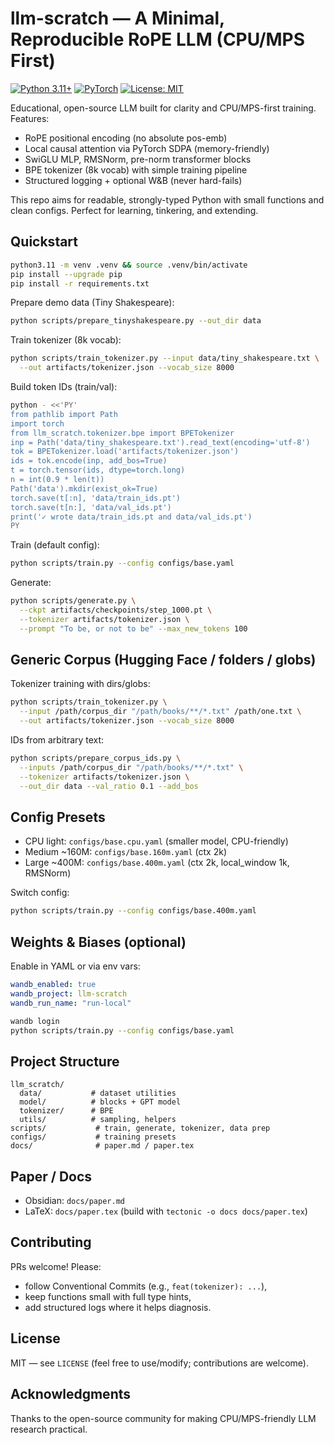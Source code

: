 # llm-scratch — A Minimal, Reproducible RoPE LLM (CPU/MPS First)

[![Python 3.11+](https://img.shields.io/badge/python-3.11%2B-blue.svg)](https://www.python.org/downloads/release/python-3110/) [![PyTorch](https://img.shields.io/badge/PyTorch-2.x-EE4C2C.svg)](https://pytorch.org/) [![License: MIT](https://img.shields.io/badge/License-MIT-green.svg)](LICENSE)

Educational, open-source LLM built for clarity and CPU/MPS-first training. Features:
- RoPE positional encoding (no absolute pos-emb)
- Local causal attention via PyTorch SDPA (memory-friendly)
- SwiGLU MLP, RMSNorm, pre-norm transformer blocks
- BPE tokenizer (8k vocab) with simple training pipeline
- Structured logging + optional W&B (never hard-fails)

This repo aims for readable, strongly-typed Python with small functions and clean configs. Perfect for learning, tinkering, and extending.

## Quickstart
```bash
python3.11 -m venv .venv && source .venv/bin/activate
pip install --upgrade pip
pip install -r requirements.txt
```

Prepare demo data (Tiny Shakespeare):
```bash
python scripts/prepare_tinyshakespeare.py --out_dir data
```

Train tokenizer (8k vocab):
```bash
python scripts/train_tokenizer.py --input data/tiny_shakespeare.txt \
  --out artifacts/tokenizer.json --vocab_size 8000
```

Build token IDs (train/val):
```bash
python - <<'PY'
from pathlib import Path
import torch
from llm_scratch.tokenizer.bpe import BPETokenizer
inp = Path('data/tiny_shakespeare.txt').read_text(encoding='utf-8')
tok = BPETokenizer.load('artifacts/tokenizer.json')
ids = tok.encode(inp, add_bos=True)
t = torch.tensor(ids, dtype=torch.long)
n = int(0.9 * len(t))
Path('data').mkdir(exist_ok=True)
torch.save(t[:n], 'data/train_ids.pt')
torch.save(t[n:], 'data/val_ids.pt')
print('✓ wrote data/train_ids.pt and data/val_ids.pt')
PY
```

Train (default config):
```bash
python scripts/train.py --config configs/base.yaml
```

Generate:
```bash
python scripts/generate.py \
  --ckpt artifacts/checkpoints/step_1000.pt \
  --tokenizer artifacts/tokenizer.json \
  --prompt "To be, or not to be" --max_new_tokens 100
```

## Generic Corpus (Hugging Face / folders / globs)
Tokenizer training with dirs/globs:
```bash
python scripts/train_tokenizer.py \
  --input /path/corpus_dir "/path/books/**/*.txt" /path/one.txt \
  --out artifacts/tokenizer.json --vocab_size 8000
```
IDs from arbitrary text:
```bash
python scripts/prepare_corpus_ids.py \
  --inputs /path/corpus_dir "/path/books/**/*.txt" \
  --tokenizer artifacts/tokenizer.json \
  --out_dir data --val_ratio 0.1 --add_bos
```

## Config Presets
- CPU light: `configs/base.cpu.yaml` (smaller model, CPU-friendly)
- Medium ~160M: `configs/base.160m.yaml` (ctx 2k)
- Large ~400M: `configs/base.400m.yaml` (ctx 2k, local_window 1k, RMSNorm)

Switch config:
```bash
python scripts/train.py --config configs/base.400m.yaml
```

## Weights & Biases (optional)
Enable in YAML or via env vars:
```yaml
wandb_enabled: true
wandb_project: llm-scratch
wandb_run_name: "run-local"
```
```bash
wandb login
python scripts/train.py --config configs/base.yaml
```

## Project Structure
```
llm_scratch/
  data/           # dataset utilities
  model/          # blocks + GPT model
  tokenizer/      # BPE
  utils/          # sampling, helpers
scripts/           # train, generate, tokenizer, data prep
configs/           # training presets
docs/              # paper.md / paper.tex
```

## Paper / Docs
- Obsidian: `docs/paper.md`
- LaTeX: `docs/paper.tex` (build with `tectonic -o docs docs/paper.tex`)

## Contributing
PRs welcome! Please:
- follow Conventional Commits (e.g., `feat(tokenizer): ...`),
- keep functions small with full type hints,
- add structured logs where it helps diagnosis.

## License
MIT — see `LICENSE` (feel free to use/modify; contributions are welcome).

## Acknowledgments
Thanks to the open-source community for making CPU/MPS-friendly LLM research practical.